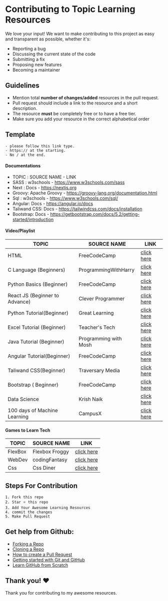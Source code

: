 # Contributing to Topic Learning Resources
We love your input! We want to make contributing to this project as easy and transparent as possible, whether it's:

- Reporting a bug
- Discussing the current state of the code
- Submitting a fix
- Proposing new features
- Becoming a maintainer

## Guidelines

- Mention total **number of changes/added** resources in the pull request.
- Pull request should include a link to the resource and a short description.
- The resource **must** be completely free or to have a free tier.
- Make sure you add your resource in the correct alphabetical order

## Template
    - please follow this link type.
    - https:// at the starting.
    - No / at the end.
#### Documentations
- TOPIC : SOURCE NAME   - LINK
- SASS  : w3schools     - https://www.w3schools.com/sass
- Next  : Docs          - https://nextjs.org
- Groovy: Apache Groovy - https://groovy-lang.org/documentation.html
- Sql   : w3schools     - https://www.w3schools.com/sql/ 
- Angular: Docs        - https://angular.io/docs
- Taliwand CSS: Docs   - https://tailwindcss.com/docs/installation
- Bootstrap: Docs      - https://getbootstrap.com/docs/5.2/getting-started/introduction

#### Video/Playlist
| TOPIC                          | SOURCE NAME          | LINK                                                      |
| ------------------------------ | -------------------- | --------------------------------------------------------- |
| HTML                           | FreeCodeCamp         | [click here](https://www.youtube.com/watch?v=pQN-pnXPaVg) |
| C Language (Beginners)         | ProgrammingWithHarry | [click here](https://www.youtube.com/watch?v=_MF8L7ZxwRE) |
| Python Basics (Beginner)       | FreeCodeCamp         | [click here](https://www.youtube.com/watch?v=rfscVS0vtbw) |
| React JS (Beginner to Advance) | Clever Programmer    | [click here](https://www.youtube.com/watch?v=-cMqr9HpZ-Y) |
| Python Tutorial(Beginner)      | Great Learning       | [click here](https://youtu.be/RJWlUyfOy1o) |
| Excel Tutorial (Beginner)      | Teacher's Tech       | [click here](https://youtube.com/playlist?list=PLmkaw6oRnRv8lAKbKbflJRqS-9wuYNWUw) |
| Java Tutorial  (Beginner)      | Programming with Mosh| [click here](https://www.youtube.com/watch?v=eIrMbAQSU34) |
| Angular Tutorial(Beginner)     | FreeCodeCamp         | [click here](https://youtu.be/2OHbjep_WjQ) |
| Taliwand CSS(Beginner)         | Traversary Media     | [click here](https://youtu.be/dFgzHOX84xQ) |
| Bootstrap ( Beginner)          | FreeCodeCamp         | [click here](https://youtu.be/-qfEOE4vtxE) |
| Data Science                   | Krish Naik           | [click here](https://www.youtube.com/playlist?list=PLZoTAELRMXVPBTrWtJkn3wWQxZkmTXGwe) |
| 100 days of Machine Learning   | CampusX              | [click here](https://www.youtube.com/playlist?list=PLKnIA16_Rmva-wY_HBh1gTH32ocu2SoTr) |

#### Games to Learn Tech
| TOPIC                          | SOURCE NAME       | LINK                                                      |
| ------------------------------ | ----------------- | --------------------------------------------------------- |
| FlexBox                        | Flexbox Froggy    | [click here](http://flexboxfroggy.com/)                   |
| WebDev                         | codingFantasy     | [click here](https://codingfantasy.com/) |
| Css                            | Css Diner         | [click here](https://flukeout.github.io/)|



## Steps For Contribution

    1. Fork this repo
    2. Star ⭐ this repo
    3. Add Your Awesome Learning Resources
    4. commit the changes
    5. Make Pull Request


## Get help from Github:

- [Forking a Repo](https://help.github.com/en/github/getting-started-with-github/fork-a-repo)
- [Cloning a Repo](https://help.github.com/en/desktop/contributing-to-projects/creating-an-issue-or-pull-request)
- [How to create a Pull Request](https://opensource.com/article/19/7/create-pull-request-github)
- [Getting started with Git and GitHub](https://towardsdatascience.com/getting-started-with-git-and-github-6fcd0f2d4ac6)
- [Learn GitHub from Scratch](https://lab.github.com/githubtraining/introduction-to-github)


## Thank you! ❤️
Thank you for contributing to my awesome resources.

